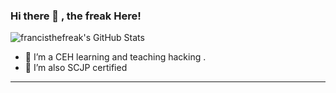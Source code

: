 ### Hi there 👋 , the freak Here!


![francisthefreak's GitHub Stats](https://github-readme-stats.vercel.app/api/?username=francisthefreak&show_icons=true&title_color=fff&icon_color=79ff97&text_color=9f9f9f&bg_color=151515)

<p align="left"> </p>


- 🔭 I’m a CEH learning and teaching hacking .
- 🌱 I’m also SCJP certified 

------------------------------------------
<!-- [![trophy](https://github-readme-stats.vercel.app/api/top-langs/?username=francisthefreak&layout=compact)](https://puritywashere.cf) -->

<!--
**francisthefreak/francisthefreak** is a ✨ _special_ ✨ repository because its `README.md` (this file) appears on your GitHub profile.

Here are some ideas to get you started:

- 🔭 I’m currently working on ...
- 🌱 I’m currently learning ...
- 👯 I’m looking to collaborate on ...
- 🤔 I’m looking for help with ...
- 💬 Ask me about ...
- 📫 How to reach me: ...
- 😄 Pronouns: ...
- ⚡ Fun fact: ...
-->

